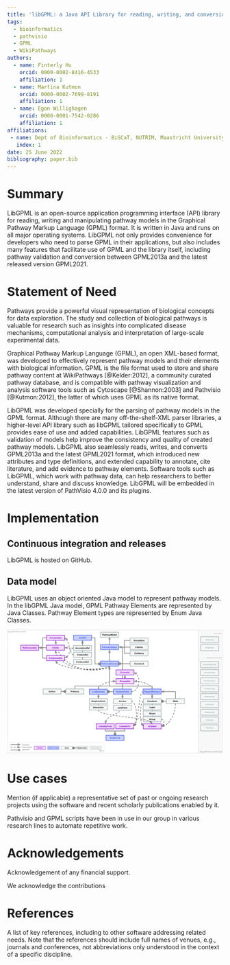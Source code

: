 ```yaml
---
title: 'libGPML: a Java API Library for reading, writing, and conversion of GPML'
tags:
  - bioinformatics
  - pathvisio
  - GPML
  - WikiPathways 
authors:
  - name: Finterly Hu
    orcid: 0000-0002-8416-4533
    affiliation: 1
  - name: Martina Kutmon
    orcid: 0000-0002-7699-8191
    affiliation: 1 
  - name: Egon Willighagen
    orcid: 0000-0001-7542-0286
    affiliation: 1 
affiliations:
 - name: Dept of Bioinformatics - BiGCaT, NUTRIM, Maastricht University
   index: 1
date: 25 June 2022
bibliography: paper.bib
---
```


# Summary
LibGPML is an open-source application programming interface (API) library for reading, writing and manipulating pathway models in the Graphical Pathway Markup Language (GPML) format.  It is written in Java and runs on all major operating systems.  LibGPML not only provides convenience for developers who need to parse GPML in their applications, but also includes many features that facilitate use of GPML and the library itself, including pathway validation and conversion between GPML2013a and the latest released version GPML2021.

# Statement of Need
Pathways provide a powerful visual representation of biological concepts for data exploration. 
The study and collection of biological pathways is valuable for research such as insights into complicated disease mechanisms, computational analysis and interpretation of large-scale experimental data. 

Graphical Pathway Markup Language (GPML), an open XML-based format, was developed to effectively represent pathway models and their elements with biological information. GPML is the file format used to store and share pathway content at WikiPathways [@Kelder:2012], a community curated pathway database, and is compatible with pathway visualization and analysis software tools such as Cytoscape [@Shannon:2003] and Pathvisio [@Kutmon:2012], the latter of which uses GPML as its native format. 

LibGPML was developed specially for the parsing of pathway models in the GPML format. Although there are many off-the-shelf-XML parser libraries, a higher-level API library such as libGPML tailored specifically to GPML provides ease of use and added capabilities. LibGPML features such as validation of models help improve the consistency and quality of created pathway models.  LibGPML also seamlessly reads, writes, and converts GPML2013a and the latest GPML2021 format, which introduced new attributes and type definitions, and extended capability to annotate, cite literature, and add evidence to pathway elements. Software tools such as LibGPML, which work with pathway data, can help researchers to better understand, share and discuss knowledge. LibGPML will be embedded in the latest version of PathVisio 4.0.0 and its plugins. 

# Implementation


## Continuous integration and releases
LibGPML is hosted on GitHub.


## Data model
LibGPML uses an object oriented Java model to represent pathway models. In the libGPML Java model, GPML Pathway Elements are represented by Java Classes. Pathway Element types are represented by Enum Java Classes. 

![libGPML UML Class Diagram.\label{fig:javamodel}](../.graphics/libgpml_diagram.svg)

# Use cases
Mention (if applicable) a representative set of past or ongoing research projects using the software and recent scholarly publications enabled by it.

Pathvisio and GPML scripts have been in use in our group in various research lines to automate repetitive work.


# Acknowledgements
Acknowledgement of any financial support.

We acknowledge the contributions 

# References
A list of key references, including to other software addressing related needs. Note that the references should include full names of venues, e.g., journals and conferences, not abbreviations only understood in the context of a specific discipline.

